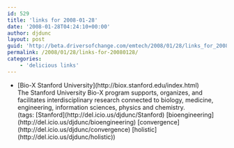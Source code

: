 ```yaml
---
id: 529
title: 'links for 2008-01-28'
date: '2008-01-28T04:24:10+00:00'
author: djdunc
layout: post
guid: 'http://beta.driversofchange.com/emtech/2008/01/28/links_for_20080128/'
permalink: /2008/01/28/links-for-20080128/
categories:
    - 'delicious links'
---
```


- <div class="delicious-link">[Bio-X Stanford University](http://biox.stanford.edu/index.html)</div><div class="delicious-extended">The Stanford University Bio-X program supports, organizes, and facilitates interdisciplinary research connected to biology, medicine, engineering, information sciences, physics and chemistry.</div><div class="delicious-tags">(tags: [Stanford](http://del.icio.us/djdunc/Stanford) [bioengineering](http://del.icio.us/djdunc/bioengineering) [convergence](http://del.icio.us/djdunc/convergence) [holistic](http://del.icio.us/djdunc/holistic))</div>